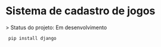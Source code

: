  <h1>Sistema de cadastro de jogos</h1>
 > Status do projeto: Em desenvolvimento

```
 pip install django
 ```

